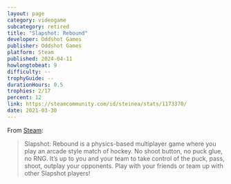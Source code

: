 ```yaml
---
layout: page
category: videogame
subcategory: retired
title: "Slapshot: Rebound"
developer: Oddshot Games
publisher: Oddshot Games
platform: Steam
published: 2024-04-11
howlongtobeat: 9
difficulty: --
trophyGuide: --
durationHours: 0.5
trophies: 2/17
percent: 12
link: https://steamcommunity.com/id/steinea/stats/1173370/
date: 2021-03-30
---
```


From [Steam](https://store.steampowered.com/app/1173370/Slapshot_Rebound/):

> Slapshot: Rebound is a physics-based multiplayer game where you play an arcade style match of hockey. No shoot button, no puck glue, no RNG. It’s up to you and your team to take control of the puck, pass, shoot, outplay your opponents. Play with your friends or team up with other Slapshot players!
